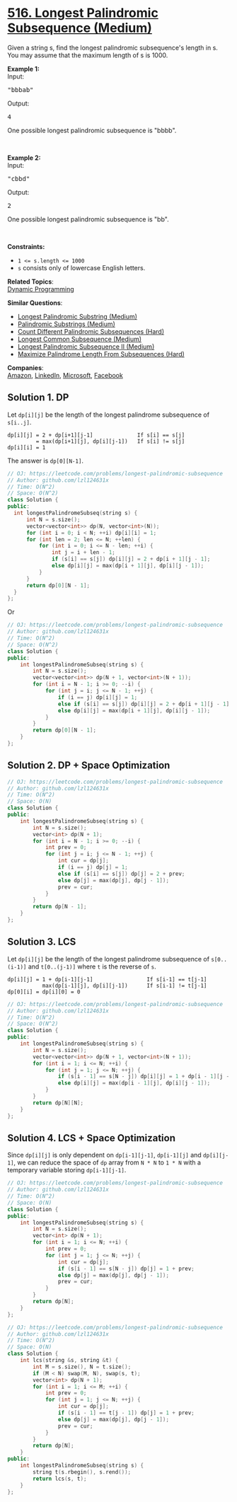 # [516. Longest Palindromic Subsequence (Medium)](https://leetcode.com/problems/longest-palindromic-subsequence/submissions/)

<p>Given a string s, find the longest palindromic subsequence's length in s. You may assume that the maximum length of s is 1000.</p>

<p><b>Example 1:</b><br>
Input:</p>

<pre>"bbbab"
</pre>
Output:

<pre>4
</pre>
One possible longest palindromic subsequence is "bbbb".

<p>&nbsp;</p>

<p><b>Example 2:</b><br>
Input:</p>

<pre>"cbbd"
</pre>
Output:

<pre>2
</pre>
One possible longest palindromic subsequence is "bb".
<p>&nbsp;</p>
<p><strong>Constraints:</strong></p>

<ul>
	<li><code>1 &lt;= s.length &lt;= 1000</code></li>
	<li><code>s</code> consists only of lowercase English letters.</li>
</ul>


**Related Topics**:  
[Dynamic Programming](https://leetcode.com/tag/dynamic-programming/)

**Similar Questions**:
* [Longest Palindromic Substring (Medium)](https://leetcode.com/problems/longest-palindromic-substring/)
* [Palindromic Substrings (Medium)](https://leetcode.com/problems/palindromic-substrings/)
* [Count Different Palindromic Subsequences (Hard)](https://leetcode.com/problems/count-different-palindromic-subsequences/)
* [Longest Common Subsequence (Medium)](https://leetcode.com/problems/longest-common-subsequence/)
* [Longest Palindromic Subsequence II (Medium)](https://leetcode.com/problems/longest-palindromic-subsequence-ii/)
* [Maximize Palindrome Length From Subsequences (Hard)](https://leetcode.com/problems/maximize-palindrome-length-from-subsequences/)

**Companies**:  
[Amazon](https://leetcode.com/company/amazon), [LinkedIn](https://leetcode.com/company/linkedin), [Microsoft](https://leetcode.com/company/microsoft), [Facebook](https://leetcode.com/company/facebook)

## Solution 1. DP

Let `dp[i][j]` be the length of the longest palindrome subsequence of `s[i..j]`.

```
dp[i][j] = 2 + dp[i+1][j-1]              If s[i] == s[j]
         = max(dp[i+1][j], dp[i][j-1])   If s[i] != s[j]
dp[i][i] = 1
```

The answer is `dp[0][N-1]`.

```cpp
// OJ: https://leetcode.com/problems/longest-palindromic-subsequence
// Author: github.com/lzl124631x
// Time: O(N^2)
// Space: O(N^2)
class Solution {
public:
  int longestPalindromeSubseq(string s) {
      int N = s.size();
      vector<vector<int>> dp(N, vector<int>(N));
      for (int i = 0; i < N; ++i) dp[i][i] = 1;
      for (int len = 2; len <= N; ++len) {
          for (int i = 0; i <= N - len; ++i) {
              int j = i + len - 1;
              if (s[i] == s[j]) dp[i][j] = 2 + dp[i + 1][j - 1];
              else dp[i][j] = max(dp[i + 1][j], dp[i][j - 1]);
          }
      }
      return dp[0][N - 1];
  }
};
```

Or

```cpp
// OJ: https://leetcode.com/problems/longest-palindromic-subsequence
// Author: github.com/lzl124631x
// Time: O(N^2)
// Space: O(N^2)
class Solution {
public:
    int longestPalindromeSubseq(string s) {
        int N = s.size();
        vector<vector<int>> dp(N + 1, vector<int>(N + 1));
        for (int i = N - 1; i >= 0; --i) {
            for (int j = i; j <= N - 1; ++j) {
                if (i == j) dp[i][j] = 1;
                else if (s[i] == s[j]) dp[i][j] = 2 + dp[i + 1][j - 1];
                else dp[i][j] = max(dp[i + 1][j], dp[i][j - 1]);
            }
        }
        return dp[0][N - 1];
    }
};
```

## Solution 2. DP + Space Optimization

```cpp
// OJ: https://leetcode.com/problems/longest-palindromic-subsequence
// Author: github.com/lzl124631x
// Time: O(N^2)
// Space: O(N)
class Solution {
public:
    int longestPalindromeSubseq(string s) {
        int N = s.size();
        vector<int> dp(N + 1);
        for (int i = N - 1; i >= 0; --i) {
            int prev = 0;
            for (int j = i; j <= N - 1; ++j) {
                int cur = dp[j];
                if (i == j) dp[j] = 1;
                else if (s[i] == s[j]) dp[j] = 2 + prev;
                else dp[j] = max(dp[j], dp[j - 1]);
                prev = cur;
            }
        }
        return dp[N - 1];
    }
};
```

## Solution 3. LCS

Let `dp[i][j]` be the length of the longest palindrome subsequence of `s[0..(i-1)]` and `t[0..(j-1)]` where `t` is the reverse of `s`.

```
dp[i][j] = 1 + dp[i-1][j-1]                 If s[i-1] == t[j-1]
           max(dp[i-1][j], dp[i][j-1])      If s[i-1] != t[j-1]
dp[0][i] = dp[i][0] = 0
```

```cpp
// OJ: https://leetcode.com/problems/longest-palindromic-subsequence
// Author: github.com/lzl124631x
// Time: O(N^2)
// Space: O(N^2)
class Solution {
public:
    int longestPalindromeSubseq(string s) {
        int N = s.size();
        vector<vector<int>> dp(N + 1, vector<int>(N + 1));
        for (int i = 1; i <= N; ++i) {
            for (int j = 1; j <= N; ++j) {
                if (s[i - 1] == s[N - j]) dp[i][j] = 1 + dp[i - 1][j - 1];
                else dp[i][j] = max(dp[i - 1][j], dp[i][j - 1]);
            }
        }
        return dp[N][N];
    }
};
```

## Solution 4. LCS + Space Optimization

Since `dp[i][j]` is only dependent on `dp[i-1][j-1]`, `dp[i-1][j]` and `dp[i][j-1]`, we can reduce the space of `dp` array from `N * N` to `1 * N` with a temporary variable storing `dp[i-1][j-1]`.

```cpp
// OJ: https://leetcode.com/problems/longest-palindromic-subsequence
// Author: github.com/lzl124631x
// Time: O(N^2)
// Space: O(N)
class Solution {
public:
    int longestPalindromeSubseq(string s) {
        int N = s.size();
        vector<int> dp(N + 1);
        for (int i = 1; i <= N; ++i) {
            int prev = 0;
            for (int j = 1; j <= N; ++j) {
                int cur = dp[j];
                if (s[i - 1] == s[N - j]) dp[j] = 1 + prev;
                else dp[j] = max(dp[j], dp[j - 1]);
                prev = cur;
            }
        }
        return dp[N];
    }
};
```

```cpp
// OJ: https://leetcode.com/problems/longest-palindromic-subsequence
// Author: github.com/lzl124631x
// Time: O(N^2)
// Space: O(N)
class Solution {
    int lcs(string &s, string &t) {
        int M = s.size(), N = t.size();
        if (M < N) swap(M, N), swap(s, t);
        vector<int> dp(N + 1);
        for (int i = 1; i <= M; ++i) {
            int prev = 0;
            for (int j = 1; j <= N; ++j) {
                int cur = dp[j];
                if (s[i - 1] == t[j - 1]) dp[j] = 1 + prev;
                else dp[j] = max(dp[j], dp[j - 1]);
                prev = cur;
            }
        }
        return dp[N];
    }
public:
    int longestPalindromeSubseq(string s) {
        string t(s.rbegin(), s.rend());
        return lcs(s, t);
    }
};
```